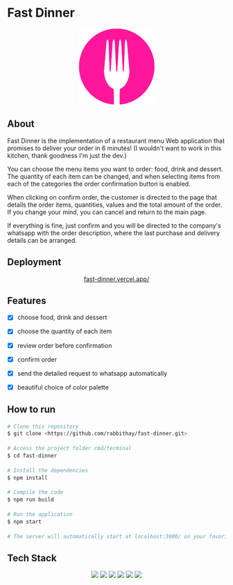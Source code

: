 # Fast Dinner

<p align="center">
  <img src="public/icon.ico" width="175" alt="FastDinner" />
</p>

## About

Fast Dinner is the implementation of a restaurant menu Web application that promises to deliver your order in 6 minutes! (I wouldn't want to work in this kitchen, thank goodness I'm just the dev.)

You can choose the menu items you want to order: food, drink and dessert. The quantity of each item can be changed, and when selecting items from each of the categories the order confirmation button is enabled.

When clicking on confirm order, the customer is directed to the page that details the order items, quantities, values and the total amount of the order. If you change your mind, you can cancel and return to the main page.

If everything is fine, just confirm and you will be directed to the company's whatsapp with the order description, where the last purchase and delivery details can be arranged.


<!-- ## Preview

um gif da aplicação bem maneiro -->


## Deployment

<p align="center"><a  href="fast-dinner.vercel.app/">fast-dinner.vercel.app/</a></p>


## Features 

- [x] choose food, drink and dessert
- [x] choose the quantity of each item
- [x] review order before confirmation
- [x] confirm order
- [x] send the detailed request to whatsapp automatically
- [x] beautiful choice of color palette


## How to run 

```bash
# Clone this repository
$ git clone <https://github.com/rabbithay/fast-dinner.git>

# Access the project folder cmd/terminal
$ cd fast-dinner

# Install the dependencies
$ npm install

# Compile the code
$ npm run build

# Run the application 
$ npm start

# The server will automatically start at localhost:3000/ on your favorite browser 
```

## Tech Stack



<p align="center">
<img src="https://img.shields.io/badge/HTML5-E34F26?style=for-the-badge&logo=html5&logoColor=white" />
<img src="https://img.shields.io/badge/CSS3-1572B6?style=for-the-badge&logo=css3&logoColor=white" />
<img src="https://img.shields.io/badge/JavaScript-F7DF1E?style=for-the-badge&logo=javascript&logoColor=black" />
<img src="https://img.shields.io/badge/React-20232A?style=for-the-badge&logo=react&logoColor=61DAFB" />
<img src="https://img.shields.io/badge/styled--components-DB7093?style=for-the-badge&logo=styled-components&logoColor=white" />
<img src="https://img.shields.io/badge/Vercel-000000?style=for-the-badge&logo=vercel&logoColor=white" />
</p>


<!-- 
### Contact

### Acknowledgements -->
